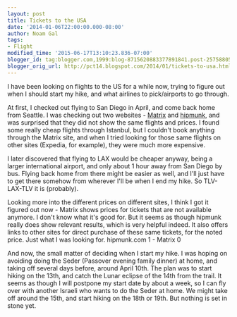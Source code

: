 ```yaml
---
layout: post
title: Tickets to the USA
date: '2014-01-06T22:00:00.000-08:00'
author: Noam Gal
tags:
- Flight
modified_time: '2015-06-17T13:10:23.836-07:00'
blogger_id: tag:blogger.com,1999:blog-8715620883377891841.post-2575880598211175426
blogger_orig_url: http://pct14.blogspot.com/2014/01/tickets-to-usa.html
---
```


I have been looking on flights to the US for a while now, trying to figure out when I should start my hike, and what airlines to pick/airports to go through.

At first, I checked out flying to San Diego in April, and come back home from Seattle. I was checking out two websites - [Matrix](http://matrix.itasoftware.com/) and [hipmunk](http://www.hipmunk.com/), and was surprised that they did not show the same flights and prices. I found some really cheap flights through Istanbul, but I couldn't book anything through the Matrix site, and when I tried looking for those same flights on other sites (Expedia, for example), they were much more expensive.

I later discovered that flying to LAX would be cheaper anyway, being a larger international airport, and only about 1 hour away from San Diego by bus. Flying back home from there might be easier as well, and I'll just have to get there somehow from wherever I'll be when I end my hike. So TLV-LAX-TLV it is (probably).

Looking more into the different prices on different sites, I think I got it figured out now - Matrix shows prices for tickets that are not available anymore. I don't know what it's good for. But it seems as though hipmunk really does show relevant results, which is very helpful indeed. It also offers links to other sites for direct purchase of these same tickets, for the noted price. Just what I was looking for. hipmunk.com 1 - Matrix 0

And now, the small matter of deciding when I start my hike. I was hoping on avoiding doing the Seder (Passover evening family dinner) at home, and taking off several days before, around April 10th. The plan was to start hiking on the 13th, and catch the Lunar eclipse of the 14th from the trail. It seems as though I will postpone my start date by about a week, so I can fly over with another Israeli who wants to do the Seder at home. We might take off around the 15th, and start hiking on the 18th or 19th. But nothing is set in stone yet.

